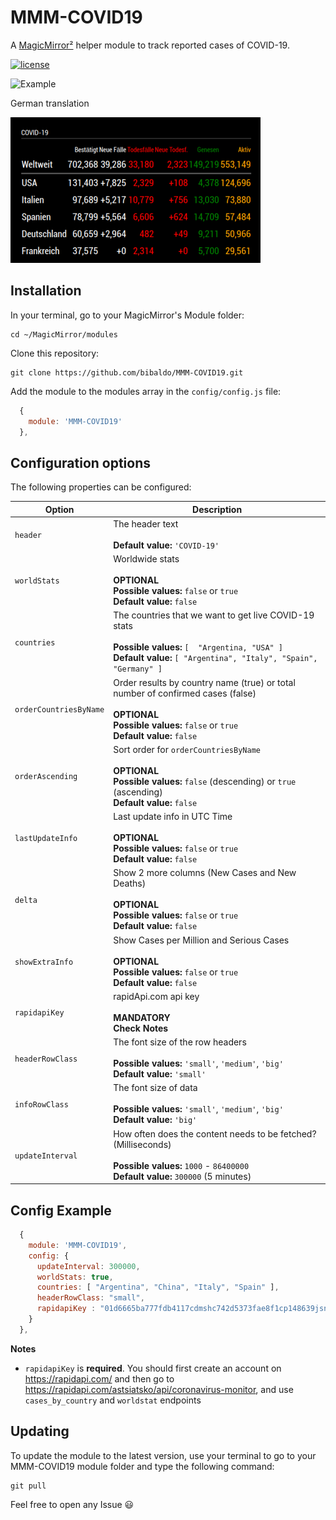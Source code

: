 # MMM-COVID19
A [MagicMirror²](https://magicmirror.builders) helper module to track reported cases of COVID-19.

[![license](https://img.shields.io/github/license/mashape/apistatus.svg)](https://raw.githubusercontent.com/bibaldo/MMM-COVID19/master/LICENSE)

![Example](.github/example-screenshot.png) 

German translation

![Example](.github/covid19_de.png)

## Installation

In your terminal, go to your MagicMirror's Module folder:
````
cd ~/MagicMirror/modules
````

Clone this repository:
````
git clone https://github.com/bibaldo/MMM-COVID19.git
````

Add the module to the modules array in the `config/config.js` file:
````javascript
  {
    module: 'MMM-COVID19'
  },
````

## Configuration options

The following properties can be configured:


| Option                       | Description
| ---------------------------- | -----------
| `header`                     | The header text <br><br> **Default value:** `'COVID-19'`
| `worldStats`                 | Worldwide stats <br><br> **OPTIONAL** <br> **Possible values:** `false` or `true` <br> **Default value:** `false`
| `countries`                  | The countries that we want to get live COVID-19 stats <br><br> **Possible values:** `[  "Argentina, "USA" ]` <br> **Default value:** `[ "Argentina", "Italy", "Spain", "Germany" ]`
| `orderCountriesByName`       |  Order results by country name (true) or total number of confirmed cases (false)<br><br> **OPTIONAL** <br> **Possible values:** `false` or `true` <br> **Default value:** `false`
| `orderAscending`             | Sort order for `orderCountriesByName`<br><br>**OPTIONAL** <br> **Possible values:** `false` (descending) or `true` (ascending) <br> **Default value:** `false`
| `lastUpdateInfo`             | Last update info in UTC Time <br><br> **OPTIONAL** <br> **Possible values:** `false` or `true` <br> **Default value:** `false`
| `delta`                      | Show 2 more columns (New Cases and New Deaths)<br><br> **OPTIONAL** <br> **Possible values:** `false` or `true` <br> **Default value:** `false`
| `showExtraInfo`              | Show Cases per Million and Serious Cases<br><br> **OPTIONAL** <br> **Possible values:** `false` or `true` <br> **Default value:** `false`
| `rapidapiKey`                | rapidApi.com api key <br><br> **MANDATORY** <br> **Check Notes**
| `headerRowClass`             | The font size of the row headers <br><br> **Possible values:** `'small'`, `'medium'`, `'big'` <br> **Default value:** `'small'`
| `infoRowClass`               | The font size of data <br><br> **Possible values:** `'small'`, `'medium'`, `'big'` <br> **Default value:** `'big'`
| `updateInterval`             | How often does the content needs to be fetched? (Milliseconds) <br><br> **Possible values:** `1000` - `86400000` <br> **Default value:** `300000` (5 minutes)

## Config Example

````javascript
  {
    module: 'MMM-COVID19',
    config: {
      updateInterval: 300000,
      worldStats: true,
      countries: [ "Argentina", "China", "Italy", "Spain" ],
      headerRowClass: "small",
      rapidapiKey : "01d6665ba777fdb4117cdmshc742d5373fae8f1cp148639jsn1" // this is an example, do not try to use it for real
    }
  },
````
**Notes** 
* `rapidapiKey` is **required**. You should first create an account on https://rapidapi.com/ and then go to https://rapidapi.com/astsiatsko/api/coronavirus-monitor, and use `cases_by_country` and `worldstat` endpoints

## Updating

To update the module to the latest version, use your terminal to go to your MMM-COVID19 module folder and type the following command:

````
git pull
```` 

Feel free to open any Issue :smiley:
